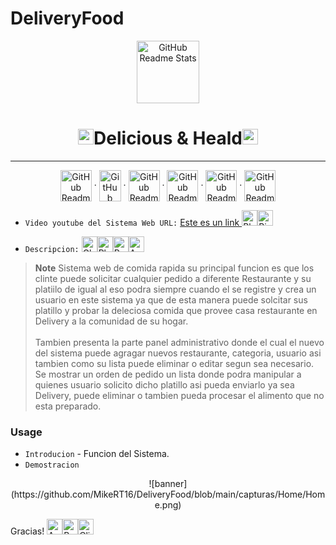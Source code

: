 # DeliveryFood
<p align="center">
<img width="100px" src="https://dbdzm869oupei.cloudfront.net/img/sticker/preview/33485.png" align="center" alt="GitHub Readme Stats" />
<h1 align="center"><img src="https://raw.githubusercontent.com/Tarikul-Islam-Anik/Animated-Fluent-Emojis/master/Emojis/Smilies/Smiling%20Face%20with%20Halo.png" alt="Smiling Face with Halo" width="25" height="25" />Delicious & Heald<img src="https://raw.githubusercontent.com/Tarikul-Islam-Anik/Animated-Fluent-Emojis/master/Emojis/Smilies/Smiling%20Face%20with%20Horns.png" alt="Smiling Face with Horns" width="25" height="25" /></h1>
<hr>
<p align="center">
    <img width="50px" height="50px"  src="https://upload.wikimedia.org/wikipedia/commons/thumb/6/61/HTML5_logo_and_wordmark.svg/1200px-HTML5_logo_and_wordmark.svg.png" align="center" alt="GitHub Readme Stats" />
    ·
    <img width="35px" height="50px"  src="https://upload.wikimedia.org/wikipedia/commons/thumb/d/d5/CSS3_logo_and_wordmark.svg/1200px-CSS3_logo_and_wordmark.svg.png" align="center" alt="GitHub Readme Stats" />
    ·
    <img width="50px" height="50px" src="https://static.javatpoint.com/images/javascript/javascript_logo.png" align="center" alt="GitHub Readme Stats" />
    ·
    <img width="50px" height="50px" src="https://static.javatpoint.com/bootstrappages/images/bootstrap-tutorial.png" align="center" alt="GitHub Readme Stats" />
    ·
    <img width="50px" height="50px" src="https://upload.wikimedia.org/wikipedia/commons/thumb/2/27/PHP-logo.svg/1200px-PHP-logo.svg.png" align="center" alt="GitHub Readme Stats" />
    ·
    <img width="50px" height="50px" src="https://static.wikia.nocookie.net/programa/images/6/62/Jquery.png/revision/latest?cb=20161203132816&path-prefix=es" align="center" alt="GitHub Readme Stats" />
  </p>
 </p>
</p>

-   `Video youtube del Sistema Web URL:` <a href = "otra_pagina.html"> Este es un link </a> <img src="https://raw.githubusercontent.com/Tarikul-Islam-Anik/Animated-Fluent-Emojis/master/Emojis/Animals/Black%20Cat.png" alt="Black Cat" width="25" height="25" /><img src="https://raw.githubusercontent.com/Tarikul-Islam-Anik/Animated-Fluent-Emojis/master/Emojis/Animals/Bird.png" alt="Bird" width="25" height="25" />

-   `Descripcion:` <img src="https://raw.githubusercontent.com/Tarikul-Islam-Anik/Animated-Fluent-Emojis/master/Emojis/Smilies/Ghost.png" alt="Ghost" width="25" height="25" /><img src="https://raw.githubusercontent.com/Tarikul-Islam-Anik/Animated-Fluent-Emojis/master/Emojis/Smilies/Pleading%20Face.png" alt="Pleading Face" width="25" height="25" /><img src="https://raw.githubusercontent.com/Tarikul-Islam-Anik/Animated-Fluent-Emojis/master/Emojis/Smilies/Robot.png" alt="Robot" width="25" height="25" /><img src="https://raw.githubusercontent.com/Tarikul-Islam-Anik/Animated-Fluent-Emojis/master/Emojis/Hand%20gestures/Anatomical%20Heart.png" alt="Anatomical Heart" width="25" height="25" />
> **Note**
> Sistema web de comida rapida su principal funcion es que los clinte puede solicitar cualquier pedido a diferente Restaurante y su platiilo de igual al eso podra siempre cuando el se registre y  crea un usuario en este sistema ya que de esta manera  puede solcitar sus platillo y probar la deleciosa comida que provee casa restaurante en Delivery a la comunidad de su hogar. <br><br>
> Tambien presenta la parte panel administrativo donde el cual el nuevo del sistema puede agragar nuevos restaurante, categoria, usuario asi  tambien como su lista puede eliminar o editar segun sea necesario. Se mostrar un orden de pedido  un lista donde podra manipular a  quienes usuario solicito dicho platillo asi pueda enviarlo ya sea Delivery, puede eliminar o tambien pueda procesar el alimento que no esta preparado. 
### Usage


-   `Introducion` - Funcion del Sistema.
-   `Demostracion`

<p align="center">
    ![banner](https://github.com/MikeRT16/DeliveryFood/blob/main/capturas/Home/Home.png) 
</p>

Gracias! <img src="https://raw.githubusercontent.com/Tarikul-Islam-Anik/Animated-Fluent-Emojis/master/Emojis/Food/Avocado.png" alt="Avocado" width="25" height="25" /><img src="https://raw.githubusercontent.com/Tarikul-Islam-Anik/Animated-Fluent-Emojis/master/Emojis/Food/Bottle%20with%20Popping%20Cork.png" alt="Bottle with Popping Cork" width="25" height="25" /><img src="https://raw.githubusercontent.com/Tarikul-Islam-Anik/Animated-Fluent-Emojis/master/Emojis/Food/Clinking%20Glasses.png" alt="Clinking Glasses" width="25" height="25" />
